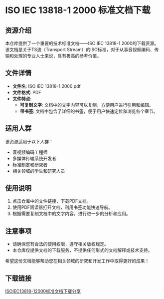 # ISO IEC 13818-1 2000 标准文档下载

## 资源介绍

本仓库提供了一个重要的技术标准文档——ISO IEC 13818-1 2000的下载资源。该文档是关于TS流（Transport Stream）的ISO标准，对于从事音视频编码、传输和处理的专业人士来说，具有极高的参考价值。

## 文件详情

- **文件名**: ISO IEC 13818-1 2000.pdf
- **文件格式**: PDF
- **文件特点**:
  - **可复制文字**: 文档中的文字内容可以复制，方便用户进行引用和编辑。
  - **带书签**: 文档中包含了详细的书签，便于用户快速定位和浏览各个章节。

## 适用人群

该资源适用于以下人群：
- 音视频编码工程师
- 多媒体传输系统开发者
- 标准制定和研究者
- 相关领域的学生和研究人员

## 使用说明

1. 点击仓库中的文件链接，下载PDF文档。
2. 使用PDF阅读器打开文档，利用书签功能快速导航。
3. 根据需要复制文档中的文字内容，进行进一步的分析和应用。

## 注意事项

- 请确保您有合法的使用权限，遵守相关版权规定。
- 本仓库仅提供文档的下载服务，不提供任何形式的文档解释或技术支持。

希望这份文档能够帮助您在相关领域的研究和开发工作中取得更好的成果！

## 下载链接

[ISOIEC13818-12000标准文档下载分享](https://pan.quark.cn/s/952ca2937092)